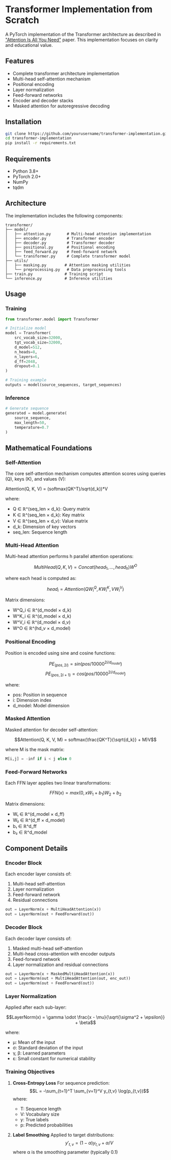 # Transformer Implementation from Scratch

A PyTorch implementation of the Transformer architecture as described in ["Attention Is All You Need"](https://arxiv.org/abs/1706.03762) paper. This implementation focuses on clarity and educational value.

## Features

- Complete transformer architecture implementation
- Multi-head self-attention mechanism
- Positional encoding
- Layer normalization
- Feed-forward networks
- Encoder and decoder stacks
- Masked attention for autoregressive decoding

## Installation

```bash
git clone https://github.com/yourusername/transformer-implementation.git
cd transformer-implementation
pip install -r requirements.txt
```

## Requirements

- Python 3.8+
- PyTorch 2.0+
- NumPy
- tqdm

## Architecture

The implementation includes the following components:

```
transformer/
├── model/
│   ├── attention.py       # Multi-head attention implementation
│   ├── encoder.py         # Transformer encoder
│   ├── decoder.py         # Transformer decoder
│   ├── positional.py      # Positional encoding
│   ├── feed_forward.py    # Feed-forward network
│   └── transformer.py     # Complete transformer model
├── utils/
│   ├── masking.py        # Attention masking utilities
│   └── preprocessing.py   # Data preprocessing tools
├── train.py              # Training script
└── inference.py          # Inference utilities
```

## Usage

### Training

```python
from transformer.model import Transformer

# Initialize model
model = Transformer(
    src_vocab_size=32000,
    tgt_vocab_size=32000,
    d_model=512,
    n_heads=8,
    n_layers=6,
    d_ff=2048,
    dropout=0.1
)

# Training example
outputs = model(source_sequences, target_sequences)
```

### Inference

```python
# Generate sequence
generated = model.generate(
    source_sequence,
    max_length=50,
    temperature=0.7
)
```

## Mathematical Foundations

### Self-Attention

The core self-attention mechanism computes attention scores using queries (Q), keys (K), and values (V):

Attention(Q, K, V) = (softmax(QK^T)/sqrt(d_k))*V

where:
- Q ∈ ℝ^(seq_len × d_k): Query matrix
- K ∈ ℝ^(seq_len × d_k): Key matrix
- V ∈ ℝ^(seq_len × d_v): Value matrix
- d_k: Dimension of key vectors
- seq_len: Sequence length

### Multi-Head Attention

Multi-head attention performs h parallel attention operations:

$$MultiHead(Q, K, V) = Concat(head_1, ..., head_h)W^O$$

where each head is computed as:

$$head_i = Attention(QW^Q_i, KW^K_i, VW^V_i)$$

Matrix dimensions:
- W^Q_i ∈ ℝ^(d_model × d_k)
- W^K_i ∈ ℝ^(d_model × d_k)
- W^V_i ∈ ℝ^(d_model × d_v)
- W^O ∈ ℝ^(hd_v × d_model)

### Positional Encoding
Position is encoded using sine and cosine functions:

$$PE_{(pos,2i)} = sin(pos/10000^{2i/d_{model}})$$
$$PE_{(pos,2i+1)} = cos(pos/10000^{2i/d_{model}})$$

where:
- pos: Position in sequence
- i: Dimension index
- d_model: Model dimension

### Masked Attention

Masked attention for decoder self-attention:

$$Attention(Q, K, V, M) = softmax(\frac{QK^T}{\sqrt{d_k}} + M)V$$

where M is the mask matrix:
```python
M[i,j] = -inf if i < j else 0
```

### Feed-Forward Networks

Each FFN layer applies two linear transformations:

$$FFN(x) = max(0, xW_1 + b_1)W_2 + b_2$$

Matrix dimensions:
- W₁ ∈ ℝ^(d_model × d_ff)
- W₂ ∈ ℝ^(d_ff × d_model)
- b₁ ∈ ℝ^d_ff
- b₂ ∈ ℝ^d_model

## Component Details

### Encoder Block

Each encoder layer consists of:
1. Multi-head self-attention
2. Layer normalization
3. Feed-forward network
4. Residual connections

```python
out = LayerNorm(x + MultiHeadAttention(x))
out = LayerNorm(out + FeedForward(out))
```

### Decoder Block

Each decoder layer consists of:
1. Masked multi-head self-attention
2. Multi-head cross-attention with encoder outputs
3. Feed-forward network
4. Layer normalization and residual connections

```python
out = LayerNorm(x + MaskedMultiHeadAttention(x))
out = LayerNorm(out + MultiHeadAttention(out, enc_out))
out = LayerNorm(out + FeedForward(out))
```

### Layer Normalization

Applied after each sub-layer:

$$LayerNorm(x) = \gamma \odot \frac{x - \mu}{\sqrt{\sigma^2 + \epsilon}} + \beta$$

where:
- μ: Mean of the input
- σ: Standard deviation of the input
- γ, β: Learned parameters
- ε: Small constant for numerical stability

### Training Objectives

1. **Cross-Entropy Loss**
   For sequence prediction:
   $$L = -\sum_{t=1}^T \sum_{v=1}^V y_{t,v} \log(p_{t,v})$$
   where:
   - T: Sequence length
   - V: Vocabulary size
   - y: True labels
   - p: Predicted probabilities

2. **Label Smoothing**
   Applied to target distributions:
   $$y'_{t,v} = (1-\alpha)y_{t,v} + \alpha/V$$
   where α is the smoothing parameter (typically 0.1)
